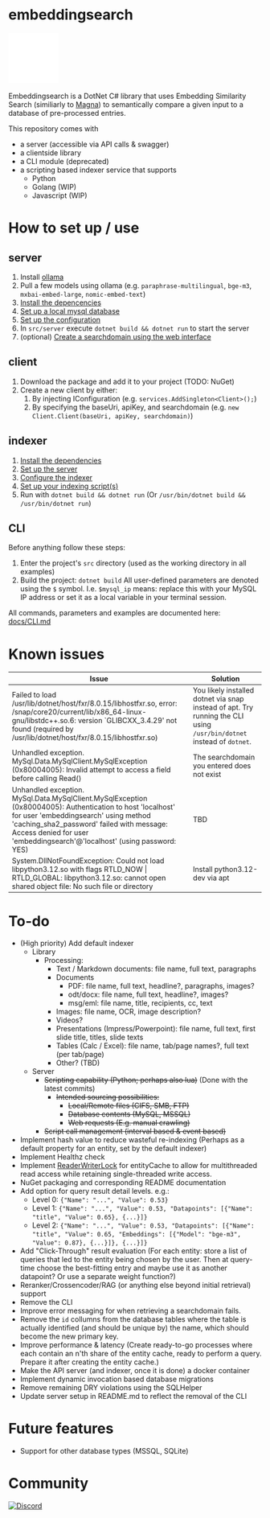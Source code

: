 # embeddingsearch
<img src="https://github.com/LD-Reborn/embeddingsearch/blob/main/logo.png" alt="Logo" width="100">

Embeddingsearch is a DotNet C# library that uses Embedding Similarity Search (similiarly to [Magna](https://github.com/yousef-rafat/Magna/tree/main)) to semantically compare a given input to a database of pre-processed entries.

This repository comes with
- a server (accessible via API calls & swagger)
- a clientside library
- a CLI module (deprecated)
- a scripting based indexer service that supports
  - Python
  - Golang (WIP)
  - Javascript (WIP)

# How to set up / use
## server
1. Install [ollama](https://ollama.com/download)
2. Pull a few models using ollama (e.g. `paraphrase-multilingual`, `bge-m3`, `mxbai-embed-large`, `nomic-embed-text`)
3. [Install the depencencies](docs/Server.md#installing-the-dependencies)
4. [Set up a local mysql database](docs/Server.md#mysql-database-setup)
5. [Set up the configuration](docs/Server.md#setup)
6. In `src/server` execute `dotnet build && dotnet run` to start the server
7. (optional) [Create a searchdomain using the web interface](docs/Server.md#accessing-the-api)
## client
1. Download the package and add it to your project (TODO: NuGet)
2. Create a new client by either:
    1. By injecting IConfiguration (e.g. `services.AddSingleton<Client>();`)
    2. By specifying the baseUri, apiKey, and searchdomain (e.g. `new Client.Client(baseUri, apiKey, searchdomain)`)
## indexer
1. [Install the dependencies](docs/Indexer.md#installing-the-dependencies)
2. [Set up the server](#server)
3. [Configure the indexer](docs/Indexer.md#configuration)
4. [Set up your indexing script(s)](docs/Indexer.md#scripting)
5. Run with `dotnet build && dotnet run` (Or `/usr/bin/dotnet build && /usr/bin/dotnet run`)
## CLI
Before anything follow these steps:
1. Enter the project's `src` directory (used as the working directory in all examples)
2. Build the project: `dotnet build`
All user-defined parameters are denoted using the `$` symbol. I.e. `$mysql_ip` means: replace this with your MySQL IP address or set it as a local variable in your terminal session.

All commands, parameters and examples are documented here: [docs/CLI.md](docs/CLI.md)
# Known issues
| Issue | Solution |
| --- | --- |
| Failed to load /usr/lib/dotnet/host/fxr/8.0.15/libhostfxr.so, error: /snap/core20/current/lib/x86_64-linux-gnu/libstdc++.so.6: version `GLIBCXX_3.4.29' not found (required by /usr/lib/dotnet/host/fxr/8.0.15/libhostfxr.so) | You likely installed dotnet via snap instead of apt. Try running the CLI using `/usr/bin/dotnet` instead of `dotnet`. |
| Unhandled exception. MySql.Data.MySqlClient.MySqlException (0x80004005): Invalid attempt to access a field before calling Read() | The searchdomain you entered does not exist |
| Unhandled exception. MySql.Data.MySqlClient.MySqlException (0x80004005): Authentication to host 'localhost' for user 'embeddingsearch' using method 'caching_sha2_password' failed with message: Access denied for user 'embeddingsearch'@'localhost' (using password: YES) | TBD |
| System.DllNotFoundException: Could not load libpython3.12.so with flags RTLD_NOW \| RTLD_GLOBAL: libpython3.12.so: cannot open shared object file: No such file or directory | Install python3.12-dev via apt |
# To-do
- (High priority) Add default indexer
  - Library
    - Processing:
      - Text / Markdown documents: file name, full text, paragraphs
      - Documents
        - PDF: file name, full text, headline?, paragraphs, images?
        - odt/docx: file name, full text, headline?, images?
        - msg/eml: file name, title, recipients, cc, text
      - Images: file name, OCR, image description?
      - Videos?
      - Presentations (Impress/Powerpoint): file name, full text, first slide title, titles, slide texts
      - Tables (Calc / Excel): file name, tab/page names?, full text (per tab/page)
      - Other? (TBD)
  - Server
    - ~~Scripting capability (Python; perhaps also lua)~~ (Done with the latest commits)
      - ~~Intended sourcing possibilities:~~
        - ~~Local/Remote files (CIFS, SMB, FTP)~~
        - ~~Database contents (MySQL, MSSQL)~~
        - ~~Web requests (E.g. manual crawling)~~
    - ~~Script call management (interval based & event based)~~
- Implement hash value to reduce wasteful re-indexing (Perhaps as a default property for an entity, set by the default indexer)
- Implement Healthz check
- Implement [ReaderWriterLock](https://learn.microsoft.com/en-us/dotnet/api/system.threading.readerwriterlockslim?view=net-9.0&redirectedfrom=MSDN) for entityCache to allow for multithreaded read access while retaining single-threaded write access.
- NuGet packaging and corresponding README documentation
- Add option for query result detail levels. e.g.:
  - Level 0: `{"Name": "...", "Value": 0.53}`
  - Level 1: `{"Name": "...", "Value": 0.53, "Datapoints": [{"Name": "title", "Value": 0.65}, {...}]}`
  - Level 2: `{"Name": "...", "Value": 0.53, "Datapoints": [{"Name": "title", "Value": 0.65, "Embeddings": [{"Model": "bge-m3", "Value": 0.87}, {...}]}, {...}]}`
- Add "Click-Through" result evaluation (For each entity: store a list of queries that led to the entity being chosen by the user. Then at query-time choose the best-fitting entry and maybe use it as another datapoint? Or use a separate weight function?)
- Reranker/Crossencoder/RAG (or anything else beyond initial retrieval) support
- Remove the CLI
- Improve error messaging for when retrieving a searchdomain fails.
- Remove the `id` collumns from the database tables where the table is actually identified (and should be unique by) the name, which should become the new primary key.
- Improve performance & latency (Create ready-to-go processes where each contain an n'th share of the entity cache, ready to perform a query. Prepare it after creating the entity cache.)
- Make the API server (and indexer, once it is done) a docker container
- Implement dynamic invocation based database migrations
- Remove remaining DRY violations using the SQLHelper
- Update server setup in README.md to reflect the removal of the CLI

# Future features
- Support for other database types (MSSQL, SQLite)


# Community
<a href="https://discord.gg/MUKeZM3k"><img src="https://img.shields.io/badge/Join%20Discord-7289DA?style=flat&logo=discord&logoColor=whiteServer" alt="Discord"></img></a>